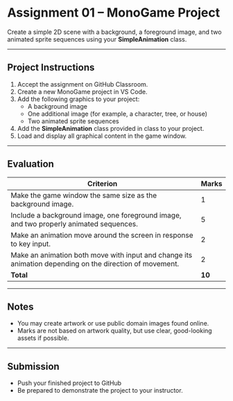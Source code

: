 # Assignment 01 – MonoGame Project

Create a simple 2D scene with a background, a foreground image, and two animated sprite sequences using your **SimpleAnimation** class.

---

## Project Instructions

1. Accept the assignment on GitHub Classroom.
2. Create a new MonoGame project in VS Code.  
2. Add the following graphics to your project:  
   - A background image  
   - One additional image (for example, a character, tree, or house)  
   - Two animated sprite sequences  
3. Add the **SimpleAnimation** class provided in class to your project.  
4. Load and display all graphical content in the game window.  

---

## Evaluation

| Criterion | Marks |
|-----------|-------|
| Make the game window the same size as the background image. | 1 |
| Include a background image, one foreground image, and two properly animated sequences. | 5 |
| Make an animation move around the screen in response to key input. | 2 |
| Make an animation both move with input and change its animation depending on the direction of movement. | 2 |
| **Total** | **10** |

---

## Notes

- You may create artwork or use public domain images found online.  
- Marks are not based on artwork quality, but use clear, good-looking assets if possible.  

---

## Submission

- Push your finished project to GitHub  
- Be prepared to demonstrate the project to your instructor.  
